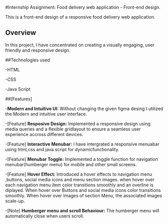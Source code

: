 #Internship Assignment: Food delivery web application - Front-end design.

This is a front-end design of a responsive food delivery web application.

## Overview

In this project, I have concentrated  on creating a visually engaging, user friendly and responsive design.

##Technologies used

-HTML

-CSS

-Java Script

##[Features]

-**Modern and Intuitive UI:** Without changing the given figma desing I utilized the Modern and intuitive user interface.

-[Feature] **Resposive Design:** Implemented a responsive design using media queries and a flexible gridlayout to ensure a seamless user experience accross different devices.

-[Feature] **Interactive Menubar:** I have intergrated a responsive menuabar using html,css and java script for dynamicfunctionality. 

-[Feature] **Menubar Toggle:** Implemented a toggle function for navigation menubar(humberger menu) for mobile and other small screens.

-[Feature] **Hover Effect:**  Introduced a hover effects to navigation menu ,buttons, social media icons and menu section images. when hover over each navigation menu item color transitions smoothly and an overline is diplayed. 
When hover over Buttons and social media icons color transitions smoothly.
When hover over Images of section Menu, the associated images scale-up. 

-[Note] **Humberger menu and scroll Behaviour:** The humberger menu will automatically close when users scroll.
